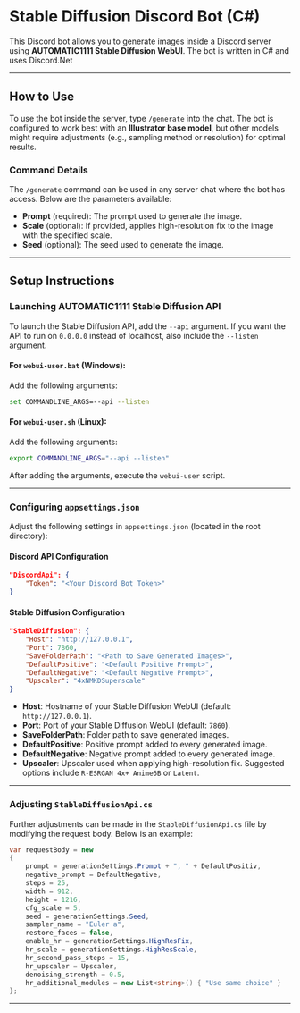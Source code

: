 # Stable Diffusion Discord Bot (C#)

This Discord bot allows you to generate images inside a Discord server using **AUTOMATIC1111 Stable Diffusion WebUI**.
The bot is written in C# and uses Discord.Net

---

## How to Use
To use the bot inside the server, type `/generate` into the chat. The bot is configured to work best with an **Illustrator base model**, but other models might require adjustments (e.g., sampling method or resolution) for optimal results.

### Command Details
The `/generate` command can be used in any server chat where the bot has access. Below are the parameters available:

- **Prompt** (required): The prompt used to generate the image.
- **Scale** (optional): If provided, applies high-resolution fix to the image with the specified scale.
- **Seed** (optional): The seed used to generate the image.

---

## Setup Instructions

### Launching AUTOMATIC1111 Stable Diffusion API
To launch the Stable Diffusion API, add the `--api` argument. If you want the API to run on `0.0.0.0` instead of localhost, also include the `--listen` argument.

#### For `webui-user.bat` (Windows):
Add the following arguments:
```bash
set COMMANDLINE_ARGS=--api --listen
```

#### For `webui-user.sh` (Linux):
Add the following arguments:
```bash
export COMMANDLINE_ARGS="--api --listen"
```
After adding the arguments, execute the `webui-user` script.

---

### Configuring `appsettings.json`
Adjust the following settings in `appsettings.json` (located in the root directory):

#### Discord API Configuration
```json
"DiscordApi": {
    "Token": "<Your Discord Bot Token>"
}
```

#### Stable Diffusion Configuration
```json
"StableDiffusion": {
    "Host": "http://127.0.0.1",
    "Port": 7860,
    "SaveFolderPath": "<Path to Save Generated Images>",
    "DefaultPositive": "<Default Positive Prompt>",
    "DefaultNegative": "<Default Negative Prompt>",
    "Upscaler": "4xNMKDSuperscale"
}
```
- **Host**: Hostname of your Stable Diffusion WebUI (default: `http://127.0.0.1`).
- **Port**: Port of your Stable Diffusion WebUI (default: `7860`).
- **SaveFolderPath**: Folder path to save generated images.
- **DefaultPositive**: Positive prompt added to every generated image.
- **DefaultNegative**: Negative prompt added to every generated image.
- **Upscaler**: Upscaler used when applying high-resolution fix. Suggested options include `R-ESRGAN 4x+ Anime6B` or `Latent`.

---

### Adjusting `StableDiffusionApi.cs`
Further adjustments can be made in the `StableDiffusionApi.cs` file by modifying the request body. Below is an example:

```csharp
var requestBody = new
{
    prompt = generationSettings.Prompt + ", " + DefaultPositiv,
    negative_prompt = DefaultNegative,
    steps = 25,
    width = 912,
    height = 1216,
    cfg_scale = 5,
    seed = generationSettings.Seed,
    sampler_name = "Euler a",
    restore_faces = false,
    enable_hr = generationSettings.HighResFix,
    hr_scale = generationSettings.HighResScale,
    hr_second_pass_steps = 15,
    hr_upscaler = Upscaler,
    denoising_strength = 0.5,
    hr_additional_modules = new List<string>() { "Use same choice" }
};
```

---



